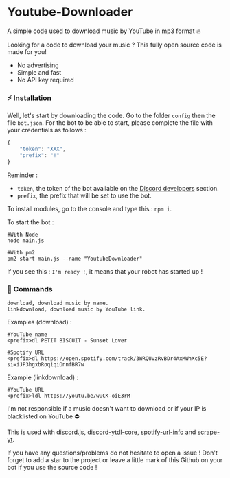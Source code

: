 # Youtube-Downloader
A simple code used to download music by YouTube in mp3 format 🔥

Looking for a code to download your music ? This fully open source code is made for you!

- No advertising
- Simple and fast
- No API key required

### ⚡ Installation

Well, let's start by downloading the code.
Go to the folder `config` then the file `bot.json`.
For the bot to be able to start, please complete the file with your credentials as follows :

```js
{
    "token": "XXX",
    "prefix": "!"
}
```

Reminder :

- `token`, the token of the bot available on the [Discord developers](https://discordapp.com/developers/applications) section.
- `prefix`, the prefix that will be set to use the bot.

To install modules, go to the console and type this : `npm i`.

To start the bot :

```
#With Node
node main.js

#With pm2
pm2 start main.js --name "YoutubeDownloader"
```

If you see this : `I'm ready !`, it means that your robot has started up !

### 🎵 Commands

```
download, download music by name.
linkdownload, download music by YouTube link.
```

Examples (download) :

```
#YouTube name
<prefix>dl PETIT BISCUIT - Sunset Lover

#Spotify URL
<prefix>dl https://open.spotify.com/track/3WRQUvzRvBDr4AxMWhXc5E?si=iJP3hgxbRoqiqiOnnfBR7w
```

Example (linkdownload) :

```
#YouTube URL
<prefix>ldl https://youtu.be/wuCK-oiE3rM
```

I'm not responsible if a music doesn't want to download or if your IP is blacklisted on YouTube ⛔

This is used with [discord.js](https://www.npmjs.com/package/discord.js), [discord-ytdl-core](https://www.npmjs.com/package/discord-ytdl-core), [spotify-url-info](https://www.npmjs.com/package/spotify-url-info) and [scrape-yt](https://www.npmjs.com/package/scrape-yt).

If you have any questions/problems do not hesitate to open a issue !
Don't forget to add a star to the project or leave a little mark of this Github on your bot if you use the source code !
